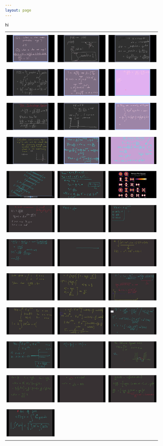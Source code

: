 ```yaml
---
layout: page
---
```





hi


<style type="text/css">
.tg  {border-collapse:collapse;border-spacing:0;}
.tg td{border-color:black;border-style:solid;border-width:0px;font-family:Arial, sans-serif;font-size:14px;
  overflow:hidden;padding:10px 5px;word-break:normal;}
.tg th{border-color:black;border-style:solid;border-width:0px;font-family:Arial, sans-serif;font-size:14px;
  font-weight:normal;overflow:hidden;padding:10px 5px;word-break:normal;}
.tg .tg-0pky{border-color:inherit;text-align:left;vertical-align:top}
</style>
<table class="tg">
  <tr>
    <th class="tg-0pky"><a href="https://youtu.be/v4CH7CK00zk"><img src="/img/v1.jpg" alt="V1"></a></th>
    <th class="tg-0pky"><a href="https://www.youtube.com/watch?v=lEp2gLYJQMI"><img src="/img/v2.jpg" alt="V2"></a></th>
    <th class="tg-0pky"><a href="https://www.youtube.com/watch?v=4bRTKSWgluo"><img src="/img/v3.jpg" alt="V3"></a></th>
  </tr>
  <tr>
    
  </tr>
  <tr>
    <td class="tg-0pky"><a href="https://www.youtube.com/watch?v=khGwXSPbBdY"><img src="/img/v4.jpg" alt="V4"></a></td>
    <td class="tg-0pky"><a href="https://www.youtube.com/watch?v=3SZQstdxfb4"><img src="/img/v5.jpg" alt="V5"></a></td>
    <td class="tg-0pky"><a href="https://www.youtube.com/watch?v=GJZd0g-hu-Y"><img src="/img/v6.jpg" alt="V6"></a></td>
  </tr>
  <tr>
  
  </tr>
  <tr>
    <td class="tg-0pky"><a href="https://www.youtube.com/watch?v=EsqMOghM3KQ&t=1s"><img src="/img/v7.jpg" alt="V7"></a></td>
    <td class="tg-0pky"><a href="https://www.youtube.com/watch?v=7d_zRb4yjm8"><img src="/img/v8.jpg" alt="V8"></a></td>
    <td class="tg-0pky"><a href="https://www.youtube.com/watch?v=HBNRS48YD3k"><img src="/img/v9.jpg" alt="V9"></a></td>
  </tr>
  <tr>
  
  </tr>
  <tr>
    <td class="tg-0pky"><a href=""><img src="/img/v10.jpg" alt="V10"></a></td>
    <td class="tg-0pky"><a href=""><img src="/img/v11.jpg" alt="V11"></a></td>
    <td class="tg-0pky"><a href=""><img src="/img/v12.jpg" alt="V12"></a></td>
  </tr>
  <tr>
  
  </tr>
  <tr>
    <td class="tg-0pky"><a href=""><img src="/img/v13.jpg" alt="V13"></a></td>
    <td class="tg-0pky"><a href=""><img src="/img/v14.jpg" alt="V14"></a></td>
    <td class="tg-0pky"><a href=""><img src="/img/v15.jpg" alt="V15"></a></td>
  </tr>
  <tr>
  
  </tr>
  <tr>
    <td class="tg-0pky"><a href=""><img src="/img/v16.jpg" alt="V16"></a></td>
    <td class="tg-0pky"><a href=""><img src="/img/v17.jpg" alt="V17"></a></td>
    <td class="tg-0pky"><a href=""><img src="/img/v18.jpg" alt="V18"></a></td>
  </tr>
  <tr>
  
  </tr>
  <tr>
    <td class="tg-0pky"><a href=""><img src="/img/v19.jpg" alt="V19"></a></td>
    <td class="tg-0pky"><a href=""><img src="/img/v20.jpg" alt="V20"></a></td>
    <td class="tg-0pky"><a href=""><img src="/img/v21.jpg" alt="V21"></a></td>
  </tr>
  <tr>
  
  </tr>
  <tr>
    <td class="tg-0pky"><a href=""><img src="/img/v22.jpg" alt="V22"></a></td>
    <td class="tg-0pky"><a href=""><img src="/img/v23.jpg" alt="V23"></a></td>
    <td class="tg-0pky"><a href=""><img src="/img/v24.jpg" alt="V24"></a></td>
  </tr>
  <tr>
  
  </tr>
  <tr>
    <td class="tg-0pky"><a href=""><img src="/img/v25.jpg" alt="V25"></a></td>
    <td class="tg-0pky"><a href=""><img src="/img/v26.jpg" alt="V26"></a></td>
    <td class="tg-0pky"><a href=""><img src="/img/v27.jpg" alt="V27"></a></td>
  </tr>
  <tr>
  
  </tr>
  <tr>
    <td class="tg-0pky"><a href=""><img src="/img/v28.jpg" alt="V28"></a></td>
    <td class="tg-0pky"><a href=""><img src="/img/v29.jpg" alt="V29"></a></td>
    <td class="tg-0pky"><a href=""><img src="/img/v30.jpg" alt="V30"></a></td>
  </tr>
  <tr>
  
  </tr>
  <tr>
    <td class="tg-0pky"><a href=""><img src="/img/v31.jpg" alt="V31"></a></td>
    <td class="tg-0pky"><a href=""><img src="/img/v32.jpg" alt="V32"></a></td>
    <td class="tg-0pky"><a href=""><img src="/img/v33.jpg" alt="V33"></a></td>
  </tr>
  <tr>
  
  </tr>
  <tr>
    <td class="tg-0pky"><a href=""><img src="/img/v34.jpg" alt="V34"></a></td>
    <td class="tg-0pky"></td>
    <td class="tg-0pky"></td>
  </tr>
</table>


